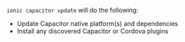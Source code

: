`ionic capacitor update` will do the following:
- Update Capacitor native platform(s) and dependencies
- Install any discovered Capacitor or Cordova plugins
